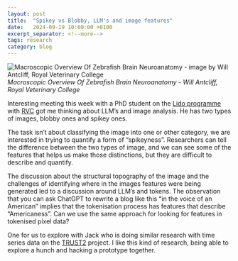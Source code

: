 ```yaml
---
layout: post
title:  "Spikey vs Blobby, LLM's and image features"
date:   2024-09-19 10:00:00 +0100
excerpt_separator: <!--more-->
tags: research
category: blog 
---
```

![Macroscopic Overview Of Zebrafish Brain Neuroanatomy - image by Will Antcliff, Royal Veterinary College](/assets/img/WillAntcliff.png)
_Macroscopic Overview Of Zebrafish Brain Neuroanatomy - Will Antcliff, Royal Veterinary College_

Interesting meeting this week with a PhD student on the [Lido programme](https://www.lido-dtp.ac.uk/) with [RVC](https://www.rvc.ac.uk) got me thinking about LLM’s and image analysis. He has two types of images, blobby ones and spikey ones.

<!--more-->

The task isn’t about classifying the image into one or other category, we are interested in trying to quantify a form of “spikeyness”. Researchers can tell the difference between the two types of image, and we can see some of the features that helps us make those distinctions, but they are difficult to describe and quantify. 

The discussion about the structural topography of the image and the challenges of identifying where in the images features were being generated led to a discussion around LLM’s and tokens. The observation that you can ask ChatGPT to rewrite a blog like this “in the voice of an American” implies that the tokenisation process has features that describe “Americaness”. Can we use the same approach for looking for features in tokenised pixel data?

One for us to explore with Jack who is doing similar research with time series data on the [TRUST2](https://connected-environments.org/portfolio/trust2/) project. I like this kind of research, being able to explore a hunch and hacking a prototype together. 